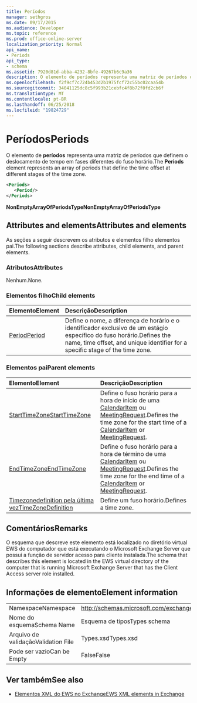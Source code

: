 ```yaml
---
title: Períodos
manager: sethgros
ms.date: 09/17/2015
ms.audience: Developer
ms.topic: reference
ms.prod: office-online-server
localization_priority: Normal
api_name:
- Periods
api_type:
- schema
ms.assetid: 7920d81d-abba-4232-8bfe-49267b6c9a36
description: O elemento de períodos representa uma matriz de períodos que definem o deslocamento de tempo em fases diferentes do fuso horário.
ms.openlocfilehash: f2f9cf7c724b453d2b1975fcf72c55bc02caa54b
ms.sourcegitcommit: 34041125dc8c5f993b21cebfc4f8b72f0fd2cb6f
ms.translationtype: MT
ms.contentlocale: pt-BR
ms.lasthandoff: 06/25/2018
ms.locfileid: "19824729"
---
```

# <a name="periods"></a><span data-ttu-id="15dfa-103">Períodos</span><span class="sxs-lookup"><span data-stu-id="15dfa-103">Periods</span></span>

<span data-ttu-id="15dfa-104">O elemento de **períodos** representa uma matriz de períodos que definem o deslocamento de tempo em fases diferentes do fuso horário.</span><span class="sxs-lookup"><span data-stu-id="15dfa-104">The **Periods** element represents an array of periods that define the time offset at different stages of the time zone.</span></span> 
  
```xml
<Periods>
   <Period/>
</Periods>
```

 <span data-ttu-id="15dfa-105">**NonEmptyArrayOfPeriodsType**</span><span class="sxs-lookup"><span data-stu-id="15dfa-105">**NonEmptyArrayOfPeriodsType**</span></span>
## <a name="attributes-and-elements"></a><span data-ttu-id="15dfa-106">Attributes and elements</span><span class="sxs-lookup"><span data-stu-id="15dfa-106">Attributes and elements</span></span>

<span data-ttu-id="15dfa-107">As seções a seguir descrevem os atributos e elementos filho elementos pai.</span><span class="sxs-lookup"><span data-stu-id="15dfa-107">The following sections describe attributes, child elements, and parent elements.</span></span>
  
### <a name="attributes"></a><span data-ttu-id="15dfa-108">Atributos</span><span class="sxs-lookup"><span data-stu-id="15dfa-108">Attributes</span></span>

<span data-ttu-id="15dfa-109">Nenhum.</span><span class="sxs-lookup"><span data-stu-id="15dfa-109">None.</span></span>
  
### <a name="child-elements"></a><span data-ttu-id="15dfa-110">Elementos filho</span><span class="sxs-lookup"><span data-stu-id="15dfa-110">Child elements</span></span>

|<span data-ttu-id="15dfa-111">**Elemento**</span><span class="sxs-lookup"><span data-stu-id="15dfa-111">**Element**</span></span>|<span data-ttu-id="15dfa-112">**Descrição**</span><span class="sxs-lookup"><span data-stu-id="15dfa-112">**Description**</span></span>|
|:-----|:-----|
|[<span data-ttu-id="15dfa-113">Period</span><span class="sxs-lookup"><span data-stu-id="15dfa-113">Period</span></span>](period.md) <br/> |<span data-ttu-id="15dfa-114">Define o nome, a diferença de horário e o identificador exclusivo de um estágio específico do fuso horário.</span><span class="sxs-lookup"><span data-stu-id="15dfa-114">Defines the name, time offset, and unique identifier for a specific stage of the time zone.</span></span>  <br/> |
   
### <a name="parent-elements"></a><span data-ttu-id="15dfa-115">Elementos pai</span><span class="sxs-lookup"><span data-stu-id="15dfa-115">Parent elements</span></span>

|<span data-ttu-id="15dfa-116">**Elemento**</span><span class="sxs-lookup"><span data-stu-id="15dfa-116">**Element**</span></span>|<span data-ttu-id="15dfa-117">**Descrição**</span><span class="sxs-lookup"><span data-stu-id="15dfa-117">**Description**</span></span>|
|:-----|:-----|
|[<span data-ttu-id="15dfa-118">StartTimeZone</span><span class="sxs-lookup"><span data-stu-id="15dfa-118">StartTimeZone</span></span>](starttimezone.md) <br/> |<span data-ttu-id="15dfa-119">Define o fuso horário para a hora de início de uma [CalendarItem](calendaritem.md) ou [MeetingRequest](meetingrequest.md).</span><span class="sxs-lookup"><span data-stu-id="15dfa-119">Defines the time zone for the start time of a [CalendarItem](calendaritem.md) or [MeetingRequest](meetingrequest.md).</span></span>  <br/> |
|[<span data-ttu-id="15dfa-120">EndTimeZone</span><span class="sxs-lookup"><span data-stu-id="15dfa-120">EndTimeZone</span></span>](endtimezone.md) <br/> |<span data-ttu-id="15dfa-121">Define o fuso horário para a hora de término de uma [CalendarItem](calendaritem.md) ou [MeetingRequest](meetingrequest.md).</span><span class="sxs-lookup"><span data-stu-id="15dfa-121">Defines the time zone for the end time of a [CalendarItem](calendaritem.md) or [MeetingRequest](meetingrequest.md).</span></span>  <br/> |
|[<span data-ttu-id="15dfa-122">Timezonedefinition pela última vez</span><span class="sxs-lookup"><span data-stu-id="15dfa-122">TimeZoneDefinition</span></span>](timezonedefinition.md) <br/> |<span data-ttu-id="15dfa-123">Define um fuso horário.</span><span class="sxs-lookup"><span data-stu-id="15dfa-123">Defines a time zone.</span></span>  <br/> |
   
## <a name="remarks"></a><span data-ttu-id="15dfa-124">Comentários</span><span class="sxs-lookup"><span data-stu-id="15dfa-124">Remarks</span></span>

<span data-ttu-id="15dfa-125">O esquema que descreve este elemento está localizado no diretório virtual EWS do computador que está executando o Microsoft Exchange Server que possui a função de servidor acesso para cliente instalada.</span><span class="sxs-lookup"><span data-stu-id="15dfa-125">The schema that describes this element is located in the EWS virtual directory of the computer that is running Microsoft Exchange Server that has the Client Access server role installed.</span></span>
  
## <a name="element-information"></a><span data-ttu-id="15dfa-126">Informações de elemento</span><span class="sxs-lookup"><span data-stu-id="15dfa-126">Element information</span></span>

|||
|:-----|:-----|
|<span data-ttu-id="15dfa-127">Namespace</span><span class="sxs-lookup"><span data-stu-id="15dfa-127">Namespace</span></span>  <br/> |http://schemas.microsoft.com/exchange/services/2006/types  <br/> |
|<span data-ttu-id="15dfa-128">Nome do esquema</span><span class="sxs-lookup"><span data-stu-id="15dfa-128">Schema Name</span></span>  <br/> |<span data-ttu-id="15dfa-129">Esquema de tipos</span><span class="sxs-lookup"><span data-stu-id="15dfa-129">Types schema</span></span>  <br/> |
|<span data-ttu-id="15dfa-130">Arquivo de validação</span><span class="sxs-lookup"><span data-stu-id="15dfa-130">Validation File</span></span>  <br/> |<span data-ttu-id="15dfa-131">Types.xsd</span><span class="sxs-lookup"><span data-stu-id="15dfa-131">Types.xsd</span></span>  <br/> |
|<span data-ttu-id="15dfa-132">Pode ser vazio</span><span class="sxs-lookup"><span data-stu-id="15dfa-132">Can be Empty</span></span>  <br/> |<span data-ttu-id="15dfa-133">False</span><span class="sxs-lookup"><span data-stu-id="15dfa-133">False</span></span>  <br/> |
   
## <a name="see-also"></a><span data-ttu-id="15dfa-134">Ver também</span><span class="sxs-lookup"><span data-stu-id="15dfa-134">See also</span></span>



- [<span data-ttu-id="15dfa-135">Elementos XML do EWS no Exchange</span><span class="sxs-lookup"><span data-stu-id="15dfa-135">EWS XML elements in Exchange</span></span>](ews-xml-elements-in-exchange.md)

